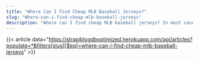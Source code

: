 ```yaml
---
title: "Where Can I Find Cheap MLB Baseball Jerseys?"
slug: "Where-can-i-find-cheap-mlb-baseball-jerseys"
description: "Where can I find cheap MLB baseball jerseys? In most cases, you should be able to get your hands on some good ones. The problem is trying to figure out how to do so without spending a bunch of money or worse yet, breaking the bank."
---
```


{{< article data="https://strapiblogdboptimized.herokuapp.com/api/articles?populate=*&filters[slug][$eq]=where-can-i-find-cheap-mlb-baseball-jerseys" >}}
